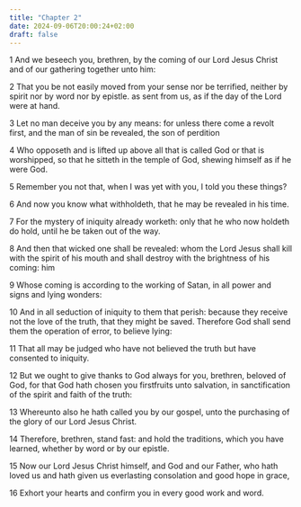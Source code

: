 ```yaml
---
title: "Chapter 2"
date: 2024-09-06T20:00:24+02:00
draft: false
---
```



1 And we beseech you, brethren, by the coming of our Lord Jesus Christ and of our gathering together unto him:

2 That you be not easily moved from your sense nor be terrified, neither by spirit nor by word nor by epistle. as sent from us, as if the day of the Lord were at hand.

3 Let no man deceive you by any means: for unless there come a revolt first, and the man of sin be revealed, the son of perdition

4 Who opposeth and is lifted up above all that is called God or that is worshipped, so that he sitteth in the temple of God, shewing himself as if he were God.

5 Remember you not that, when I was yet with you, I told you these things?

6 And now you know what withholdeth, that he may be revealed in his time.

7 For the mystery of iniquity already worketh: only that he who now holdeth do hold, until he be taken out of the way.

8 And then that wicked one shall be revealed: whom the Lord Jesus shall kill with the spirit of his mouth and shall destroy with the brightness of his coming: him

9 Whose coming is according to the working of Satan, in all power and signs and lying wonders:

10 And in all seduction of iniquity to them that perish: because they receive not the love of the truth, that they might be saved. Therefore God shall send them the operation of error, to believe lying:

11 That all may be judged who have not believed the truth but have consented to iniquity.

12 But we ought to give thanks to God always for you, brethren, beloved of God, for that God hath chosen you firstfruits unto salvation, in sanctification of the spirit and faith of the truth:

13 Whereunto also he hath called you by our gospel, unto the purchasing of the glory of our Lord Jesus Christ.

14 Therefore, brethren, stand fast: and hold the traditions, which you have learned, whether by word or by our epistle.

15 Now our Lord Jesus Christ himself, and God and our Father, who hath loved us and hath given us everlasting consolation and good hope in grace,

16 Exhort your hearts and confirm you in every good work and word.

